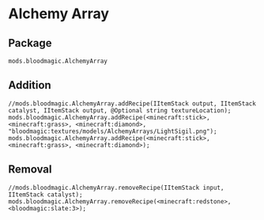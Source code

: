 # Alchemy Array

## Package
`mods.bloodmagic.AlchemyArray`

## Addition

```
//mods.bloodmagic.AlchemyArray.addRecipe(IItemStack output, IItemStack catalyst, IItemStack output, @Optional string textureLocation);
mods.bloodmagic.AlchemyArray.addRecipe(<minecraft:stick>, <minecraft:grass>, <minecraft:diamond>, "bloodmagic:textures/models/AlchemyArrays/LightSigil.png");
mods.bloodmagic.AlchemyArray.addRecipe(<minecraft:stick>, <minecraft:grass>, <minecraft:diamond>);
```

## Removal

```
//mods.bloodmagic.AlchemyArray.removeRecipe(IItemStack input, IItemStack catalyst);
mods.bloodmagic.AlchemyArray.removeRecipe(<minecraft:redstone>, <bloodmagic:slate:3>);
```